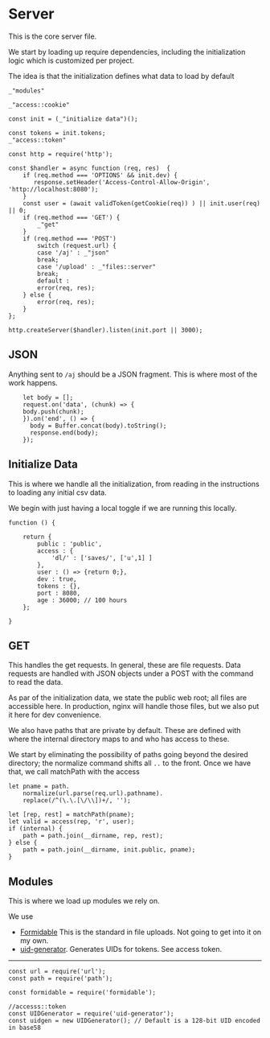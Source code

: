 # Server

This is the core server file. 

We start by loading up require dependencies, including the initialization
logic which is customized per project. 

The idea is that the initialization defines what data to load by default


    _"modules"
    
    _"access::cookie"

    const init = (_"initialize data")();
    
    const tokens = init.tokens; 
    _"access::token"

    const http = require('http');

    const $handler = async function (req, res)  {
        if (req.method === 'OPTIONS' && init.dev) {
           response.setHeader('Access-Control-Allow-Origin', 'http://localhost:8080');
        }
        const user = (await validToken(getCookie(req)) ) || init.user(req) || 0;        
        if (req.method === 'GET') {
            _"get"
        }
        if (req.method === 'POST')
            switch (request.url) {
            case '/aj' : _"json"
            break;
            case '/upload' : _"files::server"
            break;
            default : 
            error(req, res);
        } else {
            error(req, res);
        }
    };

    http.createServer($handler).listen(init.port || 3000);


## JSON

Anything sent to `/aj` should be a JSON fragment. This is where most of the
work happens. 



        let body = [];
        request.on('data', (chunk) => {
        body.push(chunk);
        }).on('end', () => {
          body = Buffer.concat(body).toString();
          response.end(body);
        });


## Initialize Data

This is where we handle all the initialization, from reading in the
instructions to loading any initial csv data. 

We begin with just having a local toggle if we are running this locally. 




    function () {

        return {
            public : 'public',
            access : {
                'dl/' : ['saves/', ['u',1] ]
            },
            user : () => {return 0;},
            dev : true,
            tokens : {},
            port : 8080,
            age : 36000; // 100 hours
        };

    }
        
    

## GET

This handles the get requests. In general, these are file requests. Data
requests are handled with JSON objects under a POST with the command to read
the data. 

As par of the initialization data, we state the public web root; all files are
accessible here. In production, nginx will handle those files, but we also put
it here for dev convenience. 

We also have paths that are private by default. These are defined with where
the internal directory maps to and who has access to these.  

We start by eliminating the possibility of paths going beyond the desired
directory; the normalize command shifts all `..` to the front. Once we have
that, we call matchPath with the access 

    let pname = path.
        normalize(url.parse(req.url).pathname).
        replace(/^(\.\.[\/\\])+/, '');

    let [rep, rest] = matchPath(pname);
    let valid = access(rep, 'r', user);
    if (internal) {
        path = path.join(__dirname, rep, rest);
    } else {
        path = path.join(__dirname, init.public, pname); 
    }
   
    




## Modules

This is where we load up modules we rely on. 

We use 

* [Formidable](https://github.com/felixge/node-formidable)  This is the
  standard in file uploads. Not going to get into it on my own. 
* [uid-generator](https://www.npmjs.com/package/uid-generator). Generates
  UIDs for tokens. See access token. 
  

---

    const url = require('url');
    const path = require('path');

    const formidable = require('formidable'); 

    //accesss::token
    const UIDGenerator = require('uid-generator');
    const uidgen = new UIDGenerator(); // Default is a 128-bit UID encoded in base58


